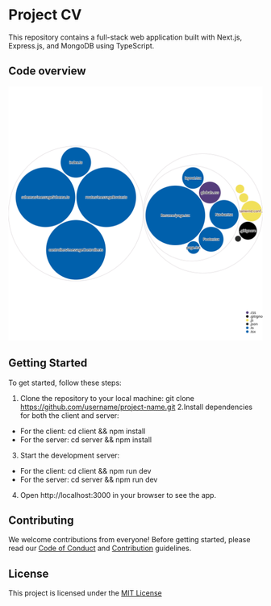 # Project CV

This repository contains a full-stack web application built with Next.js, Express.js, and MongoDB using TypeScript.

## Code overview

![Visualization of this repo](./.github/images/diagram.svg)

## Getting Started

To get started, follow these steps:

1. Clone the repository to your local machine: git clone https://github.com/username/project-name.git
2.Install dependencies for both the client and server:
  * For the client: cd client && npm install
  * For the server: cd server && npm install
3. Start the development server:
  * For the client: cd client && npm run dev
  * For the server: cd server && npm run dev
4. Open http://localhost:3000 in your browser to see the app.

## Contributing

We welcome contributions from everyone! Before getting started, please read our [Code of Conduct](./CODE_OF_CONDUCT.md) and [Contribution](.github/CONTRIBUTING.md) guidelines.

## License
This project is licensed under the [MIT License](./LICENSE)
